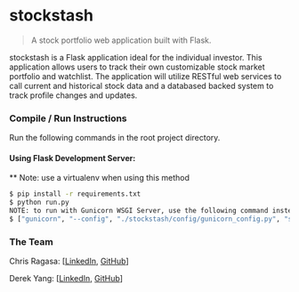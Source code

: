 # stockstash
> A stock portfolio web application built with Flask.

stockstash is a Flask application ideal for the individual investor. This application allows users to track their own customizable stock market portfolio and watchlist. The application will utilize RESTful web services to call current and historical stock data and a databased backed system to track profile changes and updates.

### Compile / Run Instructions
Run the following commands in the root project directory.

#### Using Flask Development Server:
** Note: use a virtualenv when using this method
``` bash
$ pip install -r requirements.txt
$ python run.py
NOTE: to run with Gunicorn WSGI Server, use the following command instead of $ python run.py
$ ["gunicorn", "--config", "./stockstash/config/gunicorn_config.py", "stockstash:app"]
```


### The Team
Chris Ragasa:  [[LinkedIn](https://www.linkedin.com/in/cragasa/), [GitHub](https://github.com/chrisragasa)]

Derek Yang: [[LinkedIn](https://www.linkedin.com/in/yangd01234567/), [GitHub](https://github.com/yangd01234)]
